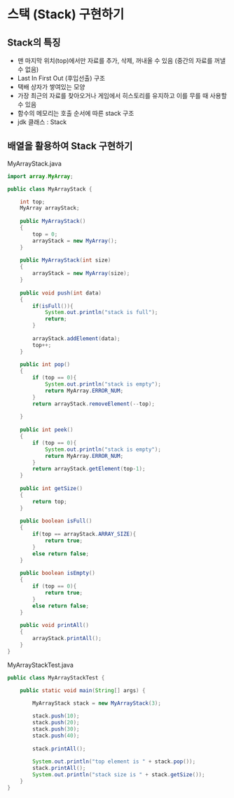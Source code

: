 # 스택 (Stack) 구현하기
## Stack의 특징
- 맨 마지막 위치(top)에서만 자료를 추가, 삭제, 꺼내올 수 있음 (중간의 자료를 꺼낼 수 없음)
- Last In First Out (후입선출) 구조
- 택배 상자가 쌓여있는 모양
- 가장 최근의 자료를 찾아오거나 게임에서 히스토리를 유지하고 이를 무를 때 사용할 수 있음
- 함수의 메모리는 호출 순서에 따른 stack 구조
- jdk 클래스 : Stack

## 배열을 활용하여 Stack 구현하기
MyArrayStack.java
```java
import array.MyArray;

public class MyArrayStack {

	int top;
	MyArray arrayStack; 
	
	public MyArrayStack()
	{
		top = 0;
		arrayStack = new MyArray();
	}
	
	public MyArrayStack(int size)
	{
		arrayStack = new MyArray(size);
	}
	
	public void push(int data)
	{
		if(isFull()){
			System.out.println("stack is full");
			return;
		}
		
		arrayStack.addElement(data);
		top++;
	}
	
	public int pop()
	{
		if (top == 0){
			System.out.println("stack is empty");
			return MyArray.ERROR_NUM;
		}
		return arrayStack.removeElement(--top);
		
	}
	
	public int peek()
	{
		if (top == 0){
			System.out.println("stack is empty");
			return MyArray.ERROR_NUM;
		}
		return arrayStack.getElement(top-1);
	}
	
	public int getSize()
	{
		return top;
	}
	
	public boolean isFull()
	{
		if(top == arrayStack.ARRAY_SIZE){
			return true;
		}
		else return false;
	}
	
	public boolean isEmpty()
	{
		if (top == 0){
			return true;
		}
		else return false;
	}
	
	public void printAll()
	{
		arrayStack.printAll();
	}
}
```
MyArrayStackTest.java
```java
public class MyArrayStackTest {

	public static void main(String[] args) {

		MyArrayStack stack = new MyArrayStack(3);
		
		stack.push(10);
		stack.push(20);
		stack.push(30);
		stack.push(40);
		
		stack.printAll();
		
		System.out.println("top element is " + stack.pop());
		stack.printAll();
		System.out.println("stack size is " + stack.getSize());
	}
}
```
